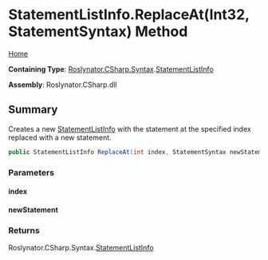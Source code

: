 <a name="_top"></a>

# StatementListInfo\.ReplaceAt\(Int32, StatementSyntax\) Method

[Home](../../../../../README.md#_top)

**Containing Type**: [Roslynator.CSharp.Syntax](../../README.md#_top)\.[StatementListInfo](../README.md#_top)

**Assembly**: Roslynator\.CSharp\.dll

## Summary

Creates a new [StatementListInfo](../README.md#_top) with the statement at the specified index replaced with a new statement\.

```csharp
public StatementListInfo ReplaceAt(int index, StatementSyntax newStatement)
```

### Parameters

#### index

#### newStatement

### Returns

Roslynator\.CSharp\.Syntax\.[StatementListInfo](../README.md#_top)

